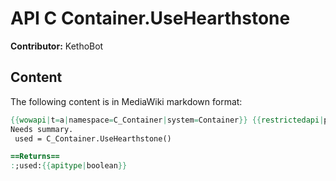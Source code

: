 # API C Container.UseHearthstone

**Contributor:** KethoBot

## Content

The following content is in MediaWiki markdown format:

```mediawiki
{{wowapi|t=a|namespace=C_Container|system=Container}} {{restrictedapi|protected}}
Needs summary.
 used = C_Container.UseHearthstone()

==Returns==
:;used:{{apitype|boolean}}
```